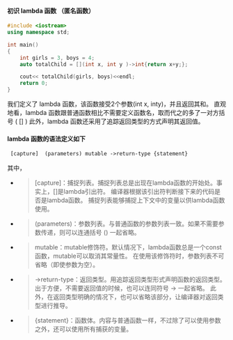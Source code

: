 
#### 初识 lambda 函数 （匿名函数）

```C++
#include <iostream>
using namespace std;

int main()
{
    int girls = 3, boys = 4;
    auto totalChild = [](int x, int y )->int{return x+y;};

    cout<< totalChild(girls, boys)<<endl;
    return 0;
}

```
我们定义了 lambda 函数，该函数接受2个参数(int x, inty)，并且返回其和。
直观地看，lambda 函数跟普通函数相比不需要定义函数名，取而代之的多了一对方括号 ( [] )
此外，lambda 函数还采用了追踪返回类型的方式声明其返回值。



####  lambda 函数的语法定义如下 

```txt
 [capture]  (parameters) mutable ->return-type {statement}
```
其中，
 - > [capture]：捕捉列表。捕捉列表总是出现在lambda函数的开始处。事实上，[]是lambda引出符。
 编译器根据该引出符判断接下来的代码是否是lambda函数。
 捕捉列表能够捕捉上下文中的变量以供lambda函数使用。
 
 - > (parameters)：参数列表。与普通函数的参数列表一致。如果不需要参数传递，则可以连通括号 () 一起省略。

 - > mutable：mutable修饰符。默认情况下，lambda函数总是一个const函数，mutable可以取消其常量性。
 在使用该修饰符时，参数列表不可省略（即使参数为空）。

 - > ->return-type：返回类型。用追踪返回类型形式声明函数的返回类型。
 出于方便，不需要返回值的时候，也可以连同符号 -> 一起省略。
 此外，在返回类型明确的情况下，也可以省略该部分，让编译器对返回类型进行推导。

 - > {statement}：函数体。内容与普通函数一样，不过除了可以使用参数之外，还可以使用所有捕获的变量。

















